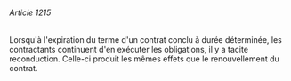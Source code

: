 ###### Article 1215

Lorsqu'à l'expiration du terme d'un contrat conclu à durée déterminée, les contractants continuent d'en exécuter les obligations, il y a tacite reconduction. Celle-ci produit les mêmes effets que le renouvellement du contrat.

